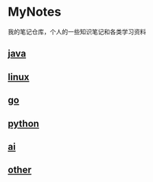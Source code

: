 # MyNotes

我的笔记仓库，个人的一些知识笔记和各类学习资料 

## [java](java/README.md)
## [linux](linux/README.md)
## [go](go/README.md)
## [python](python/README.md)
## [ai](ai/README.md)
## [other](other/README.md)
